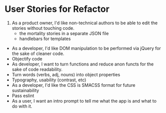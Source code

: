 # User Stories for Refactor


1. As a product owner, I'd like non-technical authors to be able to edit the stories without touching code.
	* the mortality stories in a separate JSON file 
	* handlebars for templates
* As a developer, I'd like DOM manipulation to be performed via jQuery for the sake of cleaner code.
* Objectify code
 * As developer, I want to turn functions and reduce anon functs for the sake of code readability.
 * 	Turn words (verbs, adj, nouns) into object properties
* Typography, usability (contrast, etc)
* As a developer, I'd like the CSS is SMACSS format for future sustainability
* Pass eslint
* As a user, I want an intro prompt to tell me what the app is and what to do with it.
